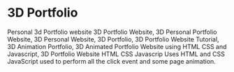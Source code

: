 # 3D Portfolio
Personal 3d Portfolio website
3D Portfolio Website, 3D Personal Portfolio Website, 3D Personal Website, 3D Portfolio, 3D Portfolio Website Tutorial, 3D Animation Portfolio, 3D Animated Portfolio Website using HTML CSS and Javascript, 3D Portfolio Website HTML CSS Javascrip
Uses HTML and CSS
JavaScript used to perform all the click event and some page animation.
